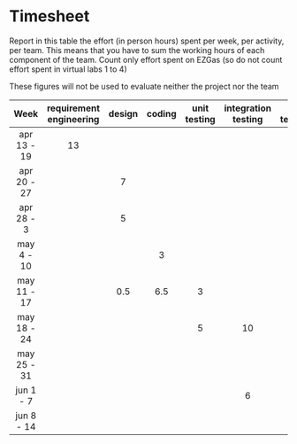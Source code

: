 # Timesheet

Report in this table the effort (in person hours) spent per week, per activity, per team. 
This means that you have to sum the working hours of each component of the team.
Count only effort spent on EZGas (so do not count effort spent in virtual labs 1 to 4)

These figures will not be used to evaluate neither the project nor the team

| Week | requirement engineering | design | coding | unit testing | integration testing | GUI testing | management | git maven |
|:-----------:|:--------:|:-----------:|:-----------:|:----------:|:------------:|:---------------:|:-------------:|:--------------:|
| apr 13 - 19| 13 | | | | | | 3 | 1 | 
| apr 20 - 27| | 7 | | | | | | 0.5 | 
| apr 28 - 3 | | 5 | | | | | 1 | | 
| may 4 - 10 | | | 3| | | | 0.5 | | 
| may 11 - 17| | 0.5 |6.5 | 3 | | | 0.5 | 0.5 | 
| may 18 - 24| | | | 5 | 10 | | 2 | 0.5 | 
| may 25 - 31| | | | | | 10 | 8 | 0.5 | 
| jun 1 -  7 | | | | | 6 | 4.5 | | | 
| jun 8 - 14 | | | | | | | 1 | |
